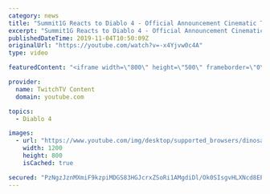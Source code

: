 ```yaml
---
category: news
title: "Summit1G Reacts to Diablo 4 - Official Announcement Cinematic Trailer"
excerpt: "Summit1G Reacts to Diablo 4 - Official Announcement Cinematic Trailer. Please Subscribe for more content! Leave a Like ..."
publishedDateTime: 2019-11-04T10:50:09Z
originalUrl: "https://youtube.com/watch?v=-x4Yjvw0c4A"
type: video

featuredContent: "<iframe width=\"800\" height=\"500\" frameborder=\"0\" src=\"https://www.youtube.com/embed/-x4Yjvw0c4A\" allow=\"accelerometer; autoplay; encrypted-media; gyroscope; picture-in-picture\" allowfullscreen></iframe>"

provider:
  name: TwitchTV Content
  domain: youtube.com

topics:
  - Diablo 4

images:
  - url: "https://www.youtube.com/img/desktop/supported_browsers/dinosaur.png"
    width: 1200
    height: 800
    isCached: true

secured: "PzNgzJznMXmiF9kzpiMDGS83HGJcrxZSoRi1AMgdiDl/Ok0SIsgvHLXNcd8EPm7fb825FLhRA0nMHGNZwvPhsfQbYjVUmZHoxyipeci/zeB2URETQd3Knf/CmrgXyv3pIodRuljdPoIUJ08Nhc1FvEVugqOyG6jhyiQ8KR8hAsLpQ51T8OAxf7w4Ie9etSKuijvLtoRw7qc1HMZJ6ab0bqQ4psxyWHjcGUpesPpwz3DKhKpRFJr3a2roNh4zQqGx9+2WHG6I+MqEsGZqJLp4pT1po6L0Jqtq3XE3qYzjaw+Ad+Guza7pSif5SGFArH5KVc/uXVarpQunvTt2ixwXfYvEV2Oyfolp3/fquFVfvU6RcmyCRETjRSSSFBfTlgECsqSJtmLD9wPMY/1LJLbC2v0EwKJgSGSeUWsbnryZzPNuSblJVZ7VKa6cbwuLYj5/;RJGeAfCXWxZ3+SUHCRefcg=="
---
```


